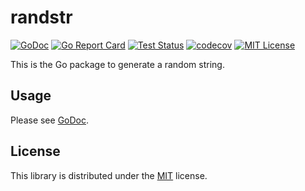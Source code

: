 # randstr

[![GoDoc](https://godoc.org/github.com/scizorman/randstr?status.svg)](https://godoc.org/github.com/scizorman/randstr)
[![Go Report Card](https://goreportcard.com/badge/github.com/scizorman/randstr)](https://goreportcard.com/report/github.com/scizorman/randstr)
[![Test Status](https://github.com/scizorman/randstr/workflows/test/badge.svg?branch=master)](https://github.com/scizorman/randstr/actions?workflow=test)
[![codecov](https://codecov.io/gh/scizorman/randstr/branch/master/graph/badge.svg)](https://codecov.io/gh/scizorman/randstr)
[![MIT License](http://img.shields.io/badge/license-MIT-blue.svg?style=flat)](LICENSE)

This is the Go package to generate a random string.

## Usage

Please see [GoDoc](https://godoc.org/github.com/scizorman/randstr).

## License

This library is distributed under the [MIT](LICENSE) license.
